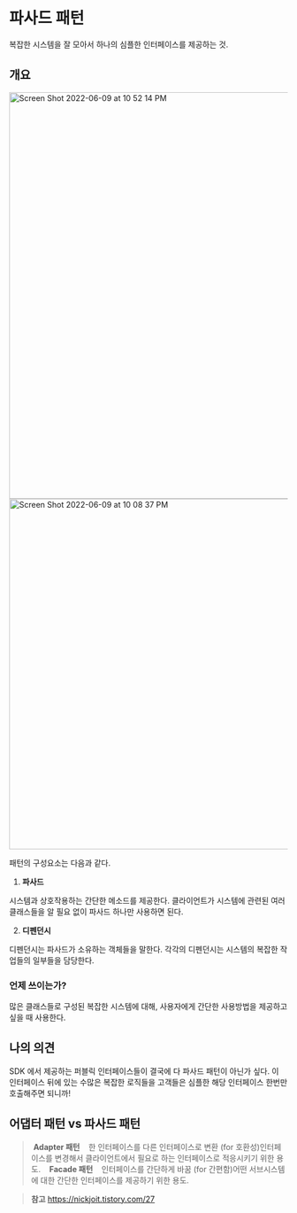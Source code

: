 # 파사드 패턴

복잡한 시스템을 잘 모아서 하나의 심플한 인터페이스를 제공하는 것.

## 개요

<img width="734" alt="Screen Shot 2022-06-09 at 10 52 14 PM" src="https://user-images.githubusercontent.com/53814741/172863740-c8c73d5c-5131-45b9-b0af-69ecdab199bb.png">

<img width="633" alt="Screen Shot 2022-06-09 at 10 08 37 PM" src="https://user-images.githubusercontent.com/53814741/172854614-349c27a5-d0db-4428-aa9f-865bd7d20f90.png">

패턴의 구성요소는 다음과 같다.

1. **파사드**

시스템과 상호작용하는 간단한 메소드를 제공한다. 클라이언트가 시스템에 관련된 여러 클래스들을 알 필요 없이 파사드 하나만 사용하면 된다.

2. **디펜던시**

디펜던시는 파사드가 소유하는 객체들을 말한다. 각각의 디펜던시는 시스템의 복잡한 작업들의 일부들을 담당한다.

### 언제 쓰이는가?

많은 클래스들로 구성된 복잡한 시스템에 대해, 사용자에게 간단한 사용방법을 제공하고 싶을 때 사용한다.

## 나의 의견

SDK 에서 제공하는 퍼블릭 인터페이스들이 결국에 다 파사드 패턴이 아닌가 싶다. 이 인터페이스 뒤에 있는 수많은 복잡한 로직들을 고객들은 심플한 해당 인터페이스 한번만 호출해주면 되니까!


## 어댑터 패턴 vs 파사드 패턴

> **Adapter 패턴** 
> 
> 한 인터페이스를 다른 인터페이스로 변환 (for 호환성)인터페이스를 변경해서 클라이언트에서 필요로 하는 인터페이스로 적응시키기 위한 용도.
 
> **Facade 패턴** 
> 
> 인터페이스를 간단하게 바꿈 (for 간편함)어떤 서브시스템에 대한 간단한 인터페이스를 제공하기 위한 용도.

> **참고** https://nickjoit.tistory.com/27
